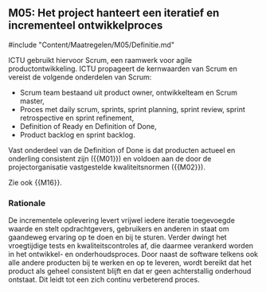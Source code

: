 ## M05: Het project hanteert een iteratief en incrementeel ontwikkelproces

#include "Content/Maatregelen/M05/Definitie.md"

ICTU gebruikt hiervoor Scrum, een raamwerk voor agile productontwikkeling. ICTU propageert de kernwaarden van Scrum en vereist de volgende onderdelen van Scrum:

- Scrum team bestaand uit product owner, ontwikkelteam en Scrum master,
- Proces met daily scrum, sprints, sprint planning, sprint review, sprint retrospective en sprint refinement,
- Definition of Ready en Definition of Done,
- Product backlog en sprint backlog.

Vast onderdeel van de Definition of Done is dat producten actueel en onderling consistent zijn ({{M01}}) en voldoen aan de door de projectorganisatie vastgestelde kwaliteitsnormen ({{M02}}).

Zie ook {{M16}}.

### Rationale

De incrementele oplevering levert vrijwel iedere iteratie toegevoegde waarde en stelt opdrachtgevers, gebruikers en anderen in staat om gaandeweg ervaring op te doen en bij te sturen. Verder dwingt het vroegtijdige tests en kwaliteitscontroles af, die daarmee verankerd worden in het ontwikkel- en onderhoudsproces. Door naast de software telkens ook alle andere producten bij te werken en op te leveren, wordt bereikt dat het product als geheel consistent blijft en dat er geen achterstallig onderhoud ontstaat. Dit leidt tot een zich continu verbeterend proces.
